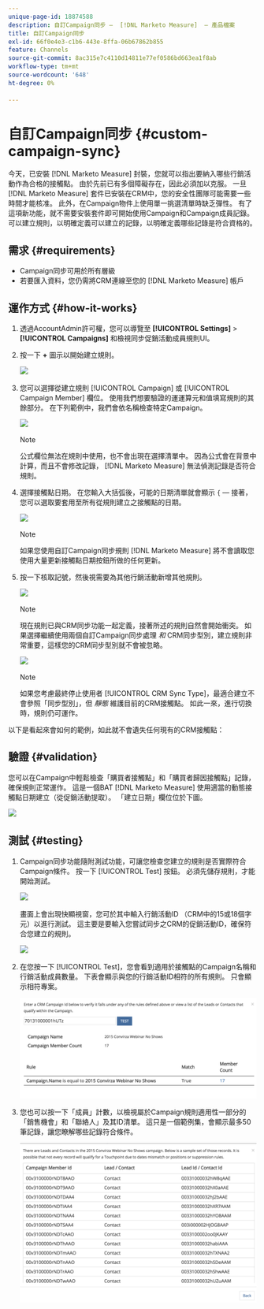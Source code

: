 ```yaml
---
unique-page-id: 18874588
description: 自訂Campaign同步 —  [!DNL Marketo Measure]  — 產品檔案
title: 自訂Campaign同步
exl-id: 66f0e4e3-c1b6-443e-8ffa-06b67862b855
feature: Channels
source-git-commit: 8ac315e7c4110d14811e77ef0586bd663ea1f8ab
workflow-type: tm+mt
source-wordcount: '648'
ht-degree: 0%

---
```


# 自訂Campaign同步 {#custom-campaign-sync}

今天，已安裝 [!DNL Marketo Measure] 封裝，您就可以指出要納入哪些行銷活動作為合格的接觸點。 由於先前已有多個障礙存在，因此必須加以克服。 一旦 [!DNL Marketo Measure] 套件已安裝在CRM中，您的安全性團隊可能需要一些時間才能核准。 此外，在Campaign物件上使用單一挑選清單時缺乏彈性。 有了這項新功能，就不需要安裝套件即可開始使用Campaign和Campaign成員記錄。 可以建立規則，以明確定義可以建立的記錄，以明確定義哪些記錄是符合資格的。

## 需求 {#requirements}

* Campaign同步可用於所有層級
* 若要匯入資料，您仍需將CRM連線至您的 [!DNL Marketo Measure] 帳戶

## 運作方式 {#how-it-works}

1. 透過AccountAdmin許可權，您可以導覽至 **[!UICONTROL Settings]** > **[!UICONTROL Campaigns]** 和檢視同步促銷活動成員規則UI。
1. 按一下 **+** 圖示以開始建立規則。

   ![](assets/1-1.png)

1. 您可以選擇從建立規則 [!UICONTROL Campaign] 或 [!UICONTROL Campaign Member] 欄位。 使用我們想要驗證的運運算元和值填寫規則的其餘部分。 在下列範例中，我們會依名稱檢查特定Campaign。

   ![](assets/2-1.png)

   >[!NOTE]
   >
   >公式欄位無法在規則中使用，也不會出現在選擇清單中。 因為公式會在背景中計算，而且不會修改記錄， [!DNL Marketo Measure] 無法偵測記錄是否符合規則。

1. 選擇接觸點日期。 在您輸入大括弧後，可能的日期清單就會顯示 `{`  — 接著，您可以選取要套用至所有從規則建立之接觸點的日期。

   ![](assets/3-1.png)

   >[!NOTE]
   >
   >如果您使用自訂Campaign同步規則 [!DNL Marketo Measure] 將不會讀取您使用大量更新接觸點日期按鈕所做的任何更新。

1. 按一下核取記號，然後視需要為其他行銷活動新增其他規則。

   ![](assets/4-1.png)

   >[!NOTE]
   >
   >現在規則已與CRM同步功能一起定義，接著所述的規則自然會開始衝突。 如果選擇繼續使用兩個自訂Campaign同步處理 _和_ CRM同步型別，建立規則非常重要，這樣您的CRM同步型別就不會被忽略。

   ![](assets/5-1.png)

   >[!NOTE]
   >
   >如果您考慮最終停止使用者 [!UICONTROL CRM Sync Type]，最適合建立不會參照「同步型別」，但 _靜態_ 維護目前的CRM接觸點。 如此一來，進行切換時，規則仍可運作。

以下是看起來會如何的範例，如此就不會遺失任何現有的CRM接觸點：

## 驗證 {#validation}

您可以在Campaign中輕鬆檢查「購買者接觸點」和「購買者歸因接觸點」記錄，確保規則正常運作。 這是一個BAT [!DNL Marketo Measure] 使用適當的動態接觸點日期建立（從促銷活動提取）。 「建立日期」欄位位於下圖。

![](assets/6-1.png)

## 測試 {#testing}

1. Campaign同步功能隨附測試功能，可讓您檢查您建立的規則是否實際符合Campaign條件。 按一下 [!UICONTROL Test] 按鈕。 必須先儲存規則，才能開始測試。

   ![](assets/7-1.png)

   畫面上會出現快顯視窗，您可於其中輸入行銷活動ID （CRM中的15或18個字元）以進行測試。 這主要是要輸入您嘗試同步之CRM的促銷活動ID，確保符合您建立的規則。

   ![](assets/8-1.png)

1. 在您按一下 [!UICONTROL Test]，您會看到適用於接觸點的Campaign名稱和行銷活動成員數量。 下表會顯示與您的行銷活動ID相符的所有規則。 只會顯示相符專案。

   ![](assets/9.png)

1. 您也可以按一下「成員」計數，以檢視屬於Campaign規則適用性一部分的「銷售機會」和「聯絡人」及其ID清單。 這只是一個範例集，會顯示最多50筆記錄，讓您瞭解哪些記錄符合條件。

   ![](assets/10.png)
